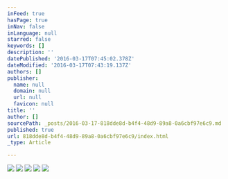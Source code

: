 ```yaml
---
inFeed: true
hasPage: true
inNav: false
inLanguage: null
starred: false
keywords: []
description: ''
datePublished: '2016-03-17T07:45:02.378Z'
dateModified: '2016-03-17T07:43:19.137Z'
authors: []
publisher:
  name: null
  domain: null
  url: null
  favicon: null
title: ''
author: []
sourcePath: _posts/2016-03-17-818dde8d-b4f4-48d9-89a8-0a6cbf97e6c9.md
published: true
url: 818dde8d-b4f4-48d9-89a8-0a6cbf97e6c9/index.html
_type: Article

---
```

![](https://the-grid-user-content.s3-us-west-2.amazonaws.com/3be7fa6c-dd83-45e9-9c5e-26efabf2d396.jpg)
![](https://the-grid-user-content.s3-us-west-2.amazonaws.com/020b8e88-99df-411e-a4c9-5154a5a65fe0.jpg)
![](https://the-grid-user-content.s3-us-west-2.amazonaws.com/7c5e8198-e6d6-483e-a630-1df9485db51b.jpg)
![](https://the-grid-user-content.s3-us-west-2.amazonaws.com/7372edd5-f699-4d01-988e-fa95e50f9e51.jpg)
![](https://the-grid-user-content.s3-us-west-2.amazonaws.com/08e9d86f-5789-4aea-bc14-4200175a496c.jpg)